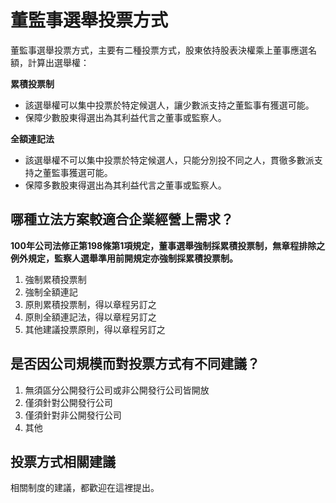 # 董監事選舉投票方式

董監事選舉投票方式，主要有二種投票方式，股東依持股表決權乘上董事應選名額，計算出選舉權：

**累積投票制**

+ 該選舉權可以集中投票於特定候選人，讓少數派支持之董監事有獲選可能。
+ 保障少數股東得選出為其利益代言之董事或監察人。

**全額連記法**

+ 該選舉權不可以集中投票於特定候選人，只能分別投不同之人，貫徹多數派支持之董監事獲選可能。
+ 保障多數股東得選出為其利益代言之董事或監察人。

## 哪種立法方案較適合企業經營上需求？

**100年公司法修正第198條第1項規定，董事選舉強制採累積投票制，無章程排除之例外規定，監察人選舉準用前開規定亦強制採累積投票制。**

 1. 強制累積投票制
 2. 強制全額連記
 3. 原則累積投票制，得以章程另訂之
 4. 原則全額連記法，得以章程另訂之
 5. 其他建議投票原則，得以章程另訂之

## 是否因公司規模而對投票方式有不同建議？

1. 無須區分公開發行公司或非公開發行公司皆開放
2. 僅須針對公開發行公司
3. 僅須針對非公開發行公司
4. 其他

## 投票方式相關建議

相關制度的建議，都歡迎在這裡提出。
